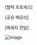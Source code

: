 [협력 프로세스]

[공유 메모리]

[메세지 전달]

![image](https://user-images.githubusercontent.com/116250393/211209088-5c7e51e5-2ad8-4486-828e-b8e808734345.png)
